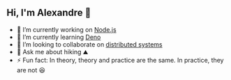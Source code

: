 ## Hi, I'm Alexandre 👋

- 🔭 I’m currently working on [Node.js](https://nodejs.org/)
- 🌱 I’m currently learning [Deno](https://deno.com/)
- 👯 I’m looking to collaborate on [distributed systems](https://en.wikipedia.org/wiki/Distributed_computing)
- 💬 Ask me about hiking ⛰️
- ⚡ Fun fact: In theory, theory and practice are the same. In practice, they are not 😆

<!--
**alexandremaz/alexandremaz** is a ✨ _special_ ✨ repository because its `README.md` (this file) appears on your GitHub profile.

Here are some ideas to get you started:

- 🔭 I’m currently working on ...
- 🌱 I’m currently learning ...
- 👯 I’m looking to collaborate on ...
- 🤔 I’m looking for help with ...
- 💬 Ask me about ...
- 📫 How to reach me: ...
- 😄 Pronouns: ...
- ⚡ Fun fact: ...
-->
